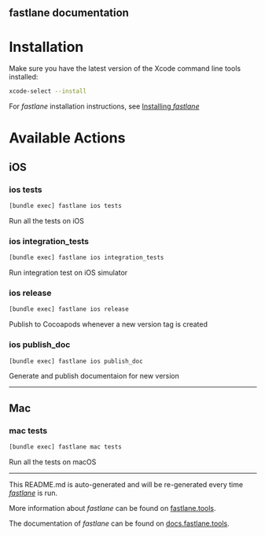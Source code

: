 fastlane documentation
----

# Installation

Make sure you have the latest version of the Xcode command line tools installed:

```sh
xcode-select --install
```

For _fastlane_ installation instructions, see [Installing _fastlane_](https://docs.fastlane.tools/#installing-fastlane)

# Available Actions

## iOS

### ios tests

```sh
[bundle exec] fastlane ios tests
```

Run all the tests on iOS

### ios integration_tests

```sh
[bundle exec] fastlane ios integration_tests
```

Run integration test on iOS simulator

### ios release

```sh
[bundle exec] fastlane ios release
```

Publish to Cocoapods whenever a new version tag is created

### ios publish_doc

```sh
[bundle exec] fastlane ios publish_doc
```

Generate and publish documentaion for new version

----


## Mac

### mac tests

```sh
[bundle exec] fastlane mac tests
```

Run all the tests on macOS

----

This README.md is auto-generated and will be re-generated every time [_fastlane_](https://fastlane.tools) is run.

More information about _fastlane_ can be found on [fastlane.tools](https://fastlane.tools).

The documentation of _fastlane_ can be found on [docs.fastlane.tools](https://docs.fastlane.tools).
